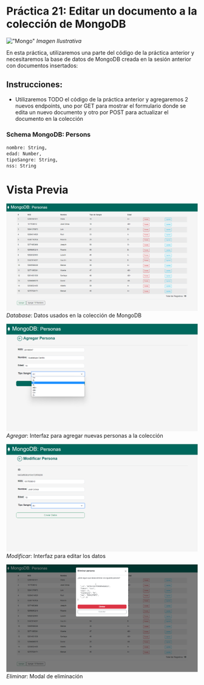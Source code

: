 # Práctica 21: Editar un documento a la colección de MongoDB

!["Mongo"](https://www.openlogic.com/sites/default/files/image/2021-06/image-blog-openlogic-what-is-mongodb.png)
*Imagen Ilustrativa*

En esta práctica, utilizaremos una parte del código de la práctica anterior y necesitaremos la base de datos de MongoDB creada en la sesión anterior con documentos insertados:

## Instrucciones:

- Utilizaremos TODO el código de la práctica anterior y agregaremos 2 nuevos
endpoints, uno por GET para mostrar el formulario donde se edita un nuevo
documento y otro por POST para actualizar el documento en la colección

### Schema MongoDB: Persons
```
nombre: String,
edad: Number,
tipoSangre: String,
nss: String
```
# Vista Previa
!["Index"](./src/img/index.png)
*Database*: Datos usados en la colección de MongoDB

!["Add"](./src/img/addPersons.png)
*Agregar*: Interfaz para agregar nuevas personas a la colección

!["Update"](./src/img/update.png)
*Modificar*: Interfaz para editar los datos

!["Delete"](./src/img/delete.png)
*Eliminar*: Modal de eliminación